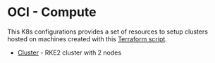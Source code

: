 # OCI - Compute

This K8s configurations provides a set of resources to setup clusters hosted on machines created with this [Terraform script](../../../terraform/oci/compute/).

- [Cluster](./cluster) - RKE2 cluster with 2 nodes
